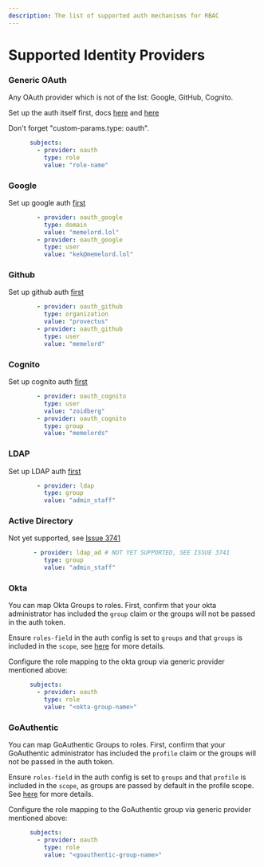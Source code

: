 ```yaml
---
description: The list of supported auth mechanisms for RBAC
---
```


# Supported Identity Providers

### Generic OAuth

Any OAuth provider which is not of the list: Google, GitHub, Cognito.

Set up the auth itself first, docs [here](../authentication/oauth2.md) and [here](../authentication/sso-guide.md)

Don't forget "custom-params.type: oauth".

```yaml
      subjects:
        - provider: oauth
          type: role
          value: "role-name"
```

### Google

Set up google auth [first](../authentication/oauth2.md#google)

```yaml
        - provider: oauth_google
          type: domain
          value: "memelord.lol"
        - provider: oauth_google
          type: user
          value: "kek@memelord.lol"
```

### Github

Set up github auth [first](../authentication/oauth2.md#github)

```yaml
        - provider: oauth_github
          type: organization
          value: "provectus"
        - provider: oauth_github
          type: user
          value: "memelord"
```

### Cognito

Set up cognito auth [first](../authentication/oauth2.md#cognito)

```yaml
        - provider: oauth_cognito
          type: user
          value: "zoidberg"
        - provider: oauth_cognito
          type: group
          value: "memelords"
```

### LDAP

Set up LDAP auth [first](../authentication/ldap-active-directory.md)

```yaml
        - provider: ldap
          type: group
          value: "admin_staff"
```

### Active Directory

Not yet supported, see [Issue 3741](https://github.com/provectus/kafka-ui/issues/3741)

```yaml
       - provider: ldap_ad # NOT YET SUPPORTED, SEE ISSUE 3741
          type: group
          value: "admin_staff"
```

### Okta

You can map Okta Groups to roles. First, confirm that your okta administrator has included the `group` claim or the groups will not be passed in the auth token.

Ensure `roles-field` in the auth config is set to `groups` and that `groups` is included in the `scope`, see [here](../authentication/oauth2.md###Okta) for more details.

Configure the role mapping to the okta group via generic provider mentioned above:

```yaml
      subjects:
        - provider: oauth
          type: role
          value: "<okta-group-name>"
```

### GoAuthentic

You can map GoAuthentic Groups to roles. First, confirm that your GoAuthentic administrator has included the `profile` claim or the groups will not be passed in the auth token.

Ensure `roles-field` in the auth config is set to `groups` and that `profile` is included in the `scope`, as groups are passed by default in the profile scope. See [here](../authentication/oauth2.md###GoAuthentic) for more details.

Configure the role mapping to the GoAuthentic group via generic provider mentioned above:

```yaml
      subjects:
        - provider: oauth
          type: role
          value: "<goauthentic-group-name>"
```